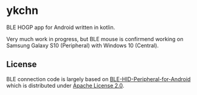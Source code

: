 # ykchn

BLE HOGP app for Android written in kotlin.

Very much work in progress, but BLE mouse is confirmend working on Samsung Galaxy S10 (Peripheral) with Windows 10 (Central).

## License
BLE connection code is largely based on [BLE-HID-Peripheral-for-Android](https://github.com/kshoji/BLE-HID-Peripheral-for-Android)
which is distributed under [Apache License 2.0](http://www.apache.org/licenses/LICENSE-2.0).
